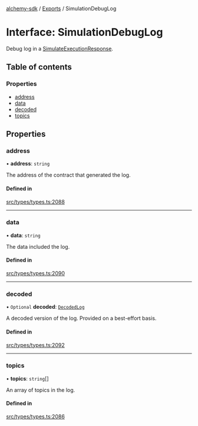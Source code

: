 [alchemy-sdk](../README.md) / [Exports](../modules.md) / SimulationDebugLog

# Interface: SimulationDebugLog

Debug log in a [SimulateExecutionResponse](SimulateExecutionResponse.md).

## Table of contents

### Properties

- [address](SimulationDebugLog.md#address)
- [data](SimulationDebugLog.md#data)
- [decoded](SimulationDebugLog.md#decoded)
- [topics](SimulationDebugLog.md#topics)

## Properties

### address

• **address**: `string`

The address of the contract that generated the log.

#### Defined in

[src/types/types.ts:2088](https://github.com/alchemyplatform/alchemy-sdk-js/blob/46e9716/src/types/types.ts#L2088)

___

### data

• **data**: `string`

The data included the log.

#### Defined in

[src/types/types.ts:2090](https://github.com/alchemyplatform/alchemy-sdk-js/blob/46e9716/src/types/types.ts#L2090)

___

### decoded

• `Optional` **decoded**: [`DecodedLog`](DecodedLog.md)

A decoded version of the log. Provided on a best-effort basis.

#### Defined in

[src/types/types.ts:2092](https://github.com/alchemyplatform/alchemy-sdk-js/blob/46e9716/src/types/types.ts#L2092)

___

### topics

• **topics**: `string`[]

An array of topics in the log.

#### Defined in

[src/types/types.ts:2086](https://github.com/alchemyplatform/alchemy-sdk-js/blob/46e9716/src/types/types.ts#L2086)
